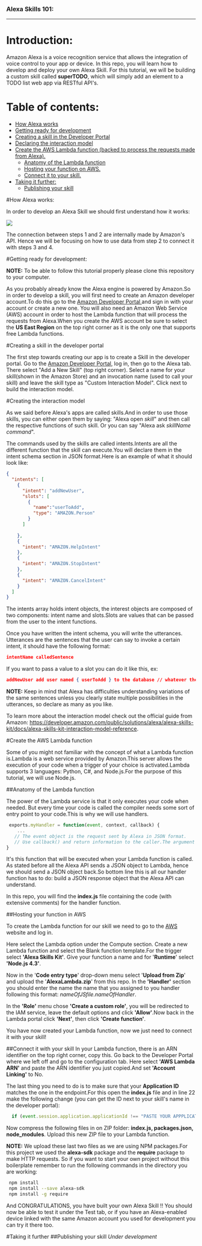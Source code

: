 ### Alexa Skills 101:
---


# Introduction:

Amazon Alexa is a voice recognition service that allows the integration of voice control to your app or device. In this repo, you will learn how to develop and deploy your own Alexa Skill.
For this tutorial, we will be building a custom skill called **superTODO**, which will simply add an element to a TODO list web app via RESTful API's.


# Table of contents:

* [How Alexa works](#H1)
* [Getting ready for development](#H2)
* [Creating a skill in the Developer Portal](#H3)
* [Declaring the interaction model](#H4)
* [Create the AWS Lambda function (backed to process the requests made from Alexa).](#H5)
  * [Anatomy of the Lambda function](#H6)
  * [Hosting your function on AWS.](#H7)
  * [Connect it to your skill.](#H8)
* [Taking it further:](#H9)
  * [Publishing your skill](#H11)


#<a name = "H1">How Alexa works</a>:

In order to develop an Alexa Skill we should first understand how it works:

![](https://developer.amazon.com/public/binaries/content/gallery/developerportalpublic/alexa_smart_home_ecosystem.png)

The connection between steps 1 and 2 are internally made by Amazon's API. Hence we will be focusing on how to use data from step 2 to connect it with steps 3 and 4.

#<a name = "H2">Getting ready for development</a>:

**NOTE:** To be able to follow this tutorial properly please clone this repository to your computer.

As you probably already know the Alexa engine is powered by Amazon.So in order to develop a skill, you will first need to create an Amazon developer account.To do this go to the <a href = "https://developer.amazon.com"> Amazon Developer Portal </a> and sign in with your account or create a new one. You will also need an Amazon Web Service (AWS) account in order to host the Lambda function that will process the requests from Alexa.When you create the AWS account be sure to select the **US East Region** on the top right corner as it is the only one that supports free Lambda functions.

#<a name = "H3">Creating a skill in the developer portal</a>

The first step towards creating our app is to create a Skill in the developer portal. Go to the [Amazon Developer Portal](https://developer.amazon.com/), log in, then go to the Alexa tab. There select "Add a New Skill" (top right corner).
Select a name for your skill(shown in the Amazon Store) and an invocation name (used to call your skill) and leave the skill type as "Custom Interaction Model". Click next to build the interaction model.

#<a name = "H4">Creating the interaction model</a>

As we said before Alexa's apps are called skills.And in order to use those skills, you can either open them by saying: "Alexa open _skill_" and then call the respective functions of such skill. Or you can say "Alexa ask _skillName_ _command_".

The commands used by the skills are called intents.Intents are all the different function that the skill can execute.You will declare them in the intent schema section in JSON format.Here is an example of what it should look like: 

```json
{
  "intents": [
    {
      "intent": "addNewUser",
      "slots": [
        {
          "name":"userToAdd",
          "type": "AMAZON.Person"
        }
      ]
      
    },
    {
      "intent": "AMAZON.HelpIntent"
    },
    {
      "intent": "AMAZON.StopIntent"
    },
    {
      "intent": "AMAZON.CancelIntent"
    }
  ]   
}
```
The intents array holds intent objects, the interest objects are composed of two components: intent name and slots.Slots are values that can be passed from the user to the intent functions.

Once you have written the intent schema, you will write the utterances. Utterances are the sentences that the user can say to invoke a certain intent, it should have the following format:
``` json
intentName calledSentence
``` 

If you want to pass a value to a slot you can do it like this, ex:

``` json
addNewUser add user named { userToAdd } to the database // whatever the users says between "named" and "to" will be assigned to the variable "userToAdd"
``` 

**NOTE:** Keep in mind that Alexa has difficulties understanding variations of the same sentences unless you clearly state multiple possibilities in the utterances, so declare as many as you like.


To learn more about the interaction model check out the official guide from Amazon: https://developer.amazon.com/public/solutions/alexa/alexa-skills-kit/docs/alexa-skills-kit-interaction-model-reference.

#<a name = "H5">Create the AWS Lambda function</a>

Some of you might not familiar with the concept of what a Lambda function is.Lambda is a web service provided by Amazon.This server allows the execution of your code when a trigger of your choice is activated.Lambda supports 3 languages: Python, C#, and Node.js.For the purpose of this tutorial, we will use Node.js.

##<a name = "H6">Anatomy of the Lambda function</a>

The power of the Lambda service is that it only executes your code when needed. But every time your code is called the compiler needs some sort of entry point to your code.This is why we will use handlers.



``` js
 exports.myHandler = function(event, context, callback) {
    ...
   // The event object is the request sent by Alexa in JSON format.
   // Use callback() and return information to the caller.The argument of this function should be JSON.stringify       compatible  
}
``` 

It's this function that will be executed when your Lambda function is called. As stated before all the Alexa API sends a JSON object to Lambda, hence we should send a JSON object back.So bottom line this is all our handler function has to do: build a JSON response object that the Alexa API can understand.

In this repo, you will find the __index.js__ file containing the code (with extensive comments) for the handler function.



##<a name = "H7">Hosting your function in AWS</a>

To create the Lambda function for our skill we need to go to the [AWS](https://aws.amazon.com/) website and log in.

Here select the Lambda option under the Compute section. Create a new Lambda function and select the Blank function template.For the trigger select **'Alexa Skills Kit'**. Give your function a name and for '**Runtime**' select **'Node.js 4.3'**.

Now in the '**Code entry type**' drop-down menu select '**Upload from Zip**' and upload the '**AlexaLambda.zip**' from this repo. In the **'Handler'** section you should enter the name the name that you assigned to you handler following this format: _nameOfJSfile.nameOfHandler_.

In the **'Role'** menu chose **'Create a custom role'**, you will be redirected to the IAM service, leave the default options and click **'Allow'**.Now back in the Lambda portal click **'Next'**, then click **'Create function'**.

You have now created your Lambda function, now we just need to connect it with your skill!

##<a name = "H8">Connect it with your skill</a>
In your Lambda function, there is an ARN identifier on the top right corner, copy this.
Go back to the Developer Portal where we left off and go to the configuration tab.
Here select **'AWS Lambda ARN'** and paste the ARN identifier you just copied.And set **'Account Linking'** to No.

The last thing you need to do is to make sure that your **Application ID** matches the one in the endpoint.For this open the **index.js** file and in line 22 make the following change (you can get the ID next to your skill's name in the developer portal):

``` js
  if (event.session.application.applicationId !== "PASTE YOUR APPPLICATION ID HERE")
``` 

Now compress the following files in on ZIP folder: **index.js, packages.json, node_modules**. Upload this new ZIP file to your Lambda function.

**NOTE:**
We upload these last two files as we are using NPM packages.For this project we used the **alexa-sdk** package and the **require** package to make HTTP requests.
So if you want to start your own project without this boilerplate remember to run the following commands in the directory you are working:

 ``` bash
  npm install
  npm install --save alexa-sdk
  npm install -g require


``` 

And CONGRATULATIONS, you have built your own Alexa Skill !!
You should now be able to test it under the Test tab, or if you have an Alexa-enabled device linked with the same Amazon account you used for development you can try it there too.

#<a name = "H9">Taking it further</a>
##<a name = "H11">Publishing your skill</a>
_Under development_
